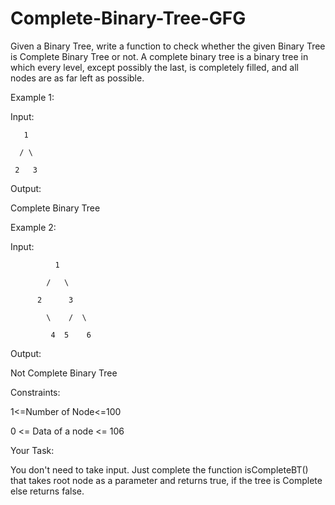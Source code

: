 # Complete-Binary-Tree-GFG


Given a Binary Tree, write a function to check whether the given Binary Tree is Complete Binary Tree or not. A complete binary tree is a binary tree in which every level, except possibly the last, is completely filled, and all nodes are as far left as possible.


Example 1:






Input:




       1

      / \
     
     2   3
Output:





Complete Binary Tree


Example 2:


Input:


              1
         
            /   \
          
          2      3
          
            \    /  \
            
             4  5    6
Output:


Not Complete Binary Tree


Constraints:


1<=Number of Node<=100


0 <= Data of a node <= 106


Your Task:


You don't need to take input. Just complete the function isCompleteBT() that takes root node as a parameter and returns true, if the tree is Complete else returns false.
